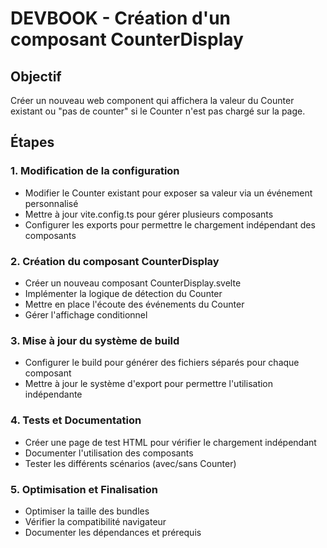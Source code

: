 # DEVBOOK - Création d'un composant CounterDisplay

## Objectif
Créer un nouveau web component qui affichera la valeur du Counter existant ou "pas de counter" si le Counter n'est pas chargé sur la page.

## Étapes

### 1. Modification de la configuration
- Modifier le Counter existant pour exposer sa valeur via un événement personnalisé
- Mettre à jour vite.config.ts pour gérer plusieurs composants
- Configurer les exports pour permettre le chargement indépendant des composants

### 2. Création du composant CounterDisplay
- Créer un nouveau composant CounterDisplay.svelte
- Implémenter la logique de détection du Counter
- Mettre en place l'écoute des événements du Counter
- Gérer l'affichage conditionnel

### 3. Mise à jour du système de build
- Configurer le build pour générer des fichiers séparés pour chaque composant
- Mettre à jour le système d'export pour permettre l'utilisation indépendante

### 4. Tests et Documentation
- Créer une page de test HTML pour vérifier le chargement indépendant
- Documenter l'utilisation des composants
- Tester les différents scénarios (avec/sans Counter)

### 5. Optimisation et Finalisation
- Optimiser la taille des bundles
- Vérifier la compatibilité navigateur
- Documenter les dépendances et prérequis
